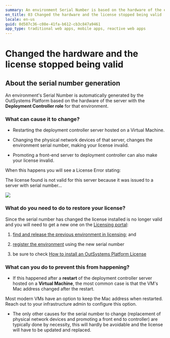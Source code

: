 ```yaml
---
summary: An environment Serial Number is based on the hardware of the environment. Changing the hardware, changes the environment Serial Number, making your license invalid.
en_title: 03 Changed the hardware and the license stopped being valid
locale: en-us
guid: 0d587c36-c08e-41fa-b612-cb3c847a9461
app_type: traditional web apps, mobile apps, reactive web apps
---
```


# Changed the hardware and the license stopped being valid

## About the serial number generation

An environment's Serial Number is automatically generated by the OutSystems Platform based on the hardware of the server with the **Deployment Controller role** for that environment.

### What can cause it to change?

* Restarting the deployment controller server hosted on a Virtual Machine.

* Changing the physical network devices of that server, changes the environment serial number, making your license invalid.  

* Promoting a front-end server to deployment controller can also make your license invalid. 

When this happens you will see a License Error stating:

<div class="info" markdwown="1">
The license found is not valid for this server because it was issued to a server with serial number...
</div>

![](images/change-hw-license-invalid_0.png)

### What do you need to do to restore your license?

Since the serial number has changed the license installed is no longer valid and you will need to get a new one on the [Licensing portal](https://www.outsystems.com/licensing/):

1. [find and release the previous environment in licensing](../manage/free-up-environment.md); and

2. [register the environment](../manage/get-license-for-env.md#register-env-serial-number) using the new serial number

3. be sure to check [How to install an OutSystems Platform License](../manage/howto-install-license.md)

### What can you do to prevent this from happening?

* If this happened after a **restart** of the deployment controller server hosted on a **Virtual Machine**, the most common case is that the VM's Mac address changed after the restart.

Most modern VMs have an option to keep the Mac address when restarted. Reach out to your infrastructure admin to configure this option.

* The only other causes for the serial number to change (replacement of physical network devices and promoting a front end to controller) are typically done by necessity, this will hardly be avoidable and the license will have to be updated and replaced.


